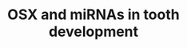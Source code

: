 ---
annotations:
- type: Cell Type Ontology
  value: cementoblast
- type: Cell Type Ontology
  value: odontoblast
- type: Pathway Ontology
  value: signaling pathway pertinent to development
authors:
- Khanspers
- Ariutta
- Eweitz
description: Role of Osx and certain miRNAs in tooth development.   A – The role of
  Osx in dentinogenesis is shown by its regulation on Dspp.   B – Osx regulates the
  differentiation of cementoblasts through Wnt-β-catenin pathway.   C – Fine-tuning
  role of miRNA in tooth development.
last-edited: 2021-05-22
organisms:
- Homo sapiens
redirect_from:
- /index.php/Pathway:WP3971
- /instance/WP3971
schema-jsonld:
- '@context': https://schema.org/
  '@id': https://wikipathways.github.io/pathways/WP3971.html
  '@type': Dataset
  creator:
    '@type': Organization
    name: WikiPathways
  description: Role of Osx and certain miRNAs in tooth development.   A – The role
    of Osx in dentinogenesis is shown by its regulation on Dspp.   B – Osx regulates
    the differentiation of cementoblasts through Wnt-β-catenin pathway.   C – Fine-tuning
    role of miRNA in tooth development.
  keywords:
  - TCF-1
  - MIR204
  - lithium chloride
  - BMP7
  - NOTCH1
  - MIR338
  - MIR29C
  - RUNX2
  - DSPP
  - NOTCH4
  - MIRLET7I
  - MIRLET7G
  - MIRLET7A2
  - MIR29B2
  - MIR885
  - OSX
  - MIR29B1
  - MIR143
  - MIR211
  - MIRLET7A1
  - MIRLET7F2
  - MIRLET7F1
  - MIR145
  - MIR34A
  - MIR29A
  - KLF4
  - MIRLET7D
  - MIRLET7C
  - CTNNB1
  - NOTCH2
  - DMP1
  - MIR32
  - SOST
  - MIR586
  - MIRLET7E
  - ALP
  - DKK1
  - NOTCH3
  license: CC0
  name: OSX and miRNAs in tooth development
seo: CreativeWork
title: OSX and miRNAs in tooth development
wpid: WP3971
---